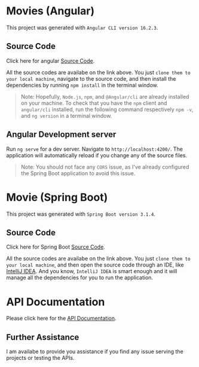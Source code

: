 # Movies (Angular)

This project was generated with `Angular CLI version 16.2.3`.

## Source Code
Click here for angular [Source Code](https://github.com/mizanur-16/Movies-angular).

All the source codes are availabe on the link above. You just `clone them to your local machine`, navigate to the source code, and then install the dependencies by running `npm install` in the terminal window.

> Note: Hopefully, `Node.js`, `npm`, and `@Angular/cli` are already installed on your machine. To check that you have the `npm` client and `angular/cli` installed, run the following command respectively `npm -v`, and `ng version` in a terminal window.

## Angular Development server  

Run `ng serve` for a dev server. Navigate to `http://localhost:4200/`. The application will automatically reload if you change any of the source files.

> Note: You should not face any `CORS` issue, as I've already configured the Spring Boot application to avoid this issue.


# Movie (Spring Boot)

This project was generated with `Spring Boot version 3.1.4`.

## Source Code
Click here for Spring Boot [Source Code](https://github.com/mizanur-16/Movies).

All the source codes are availabe on the link above. You just `clone them to your local machine`, and then open the source code through an IDE, like [IntelliJ IDEA](https://www.jetbrains.com/idea/). And you know, `IntelliJ IDEA` is smart enough and it will manage all the dependencies for you to run the application.


# API Documentation
Please click here for the [API Documentation](https://github.com/mizanur-16/Movies/blob/main/Movie_API_Doc.md).



## Further Assistance

I am availabe to provide you assistance if you find any issue serving the projects or testing the APIs.
